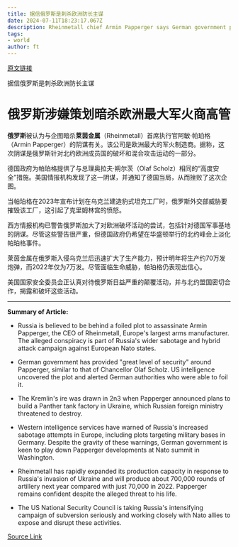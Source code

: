 ```yaml
---
title: 据信俄罗斯是刺杀欧洲防长主谋
date: 2024-07-11T18:23:17.067Z
description: Rheinmetall chief Armin Papperger says German government providing ‘great level of security’
tags: 
- world
author: ft
---
```


[原文链接](https://ft.com/content/1b685d36-1981-4863-a868-b98d5f17cbe4)

据信俄罗斯是刺杀欧洲防长主谋

# 俄罗斯涉嫌策划暗杀欧洲最大军火商高管

**俄罗斯**被认为与企图暗杀**莱茵金属**（Rheinmetall）首席执行官阿敏·帕珀格（Armin Papperger）的阴谋有关。该公司是欧洲最大的军火制造商。据称，这次阴谋是俄罗斯针对北约欧洲成员国的破坏和混合攻击运动的一部分。

德国政府为帕珀格提供了与总理奥拉夫·朔尔茨（Olaf Scholz）相同的“高度安全”措施。美国情报机构发现了这一阴谋，并通知了德国当局，从而挫败了这次企图。

当帕珀格在2023年宣布计划在乌克兰建造豹式坦克工厂时，俄罗斯外交部威胁要摧毁该工厂，这引起了克里姆林宫的愤怒。

西方情报机构已警告俄罗斯加大了对欧洲破坏活动的尝试，包括针对德国军事基地的阴谋。尽管这些警告很严重，但德国政府仍希望在华盛顿举行的北约峰会上淡化帕珀格事件。

莱茵金属在俄罗斯入侵乌克兰后迅速扩大了生产能力，预计明年将生产约70万发炮弹，而2022年仅为7万发。尽管面临生命威胁，帕珀格仍表现出信心。

美国国家安全委员会正认真对待俄罗斯日益严重的颠覆活动，并与北约盟国密切合作，揭露和破坏这些活动。

---

 **Summary of Article:**

- Russia is believed to be behind a foiled plot to assassinate Armin Papperger, the CEO of Rheinmetall, Europe's largest arms manufacturer. The alleged conspiracy is part of Russia's wider sabotage and hybrid attack campaign against European Nato states.

- German government has provided "great level of security" around Papperger, similar to that of Chancellor Olaf Scholz. US intelligence uncovered the plot and alerted German authorities who were able to foil it.

- The Kremlin's ire was drawn in 2n3 when Papperger announced plans to build a Panther tank factory in Ukraine, which Russian foreign ministry threatened to destroy.

- Western intelligence services have warned of Russia's increased sabotage attempts in Europe, including plots targeting military bases in Germany. Despite the gravity of these warnings, German government is keen to play down Papperger developments at Nato summit in Washington.

- Rheinmetall has rapidly expanded its production capacity in response to Russia's invasion of Ukraine and will produce about 700,000 rounds of artillery next year compared with just 70,000 in 2022. Papperger remains confident despite the alleged threat to his life.

- The US National Security Council is taking Russia's intensifying campaign of subversion seriously and working closely with Nato allies to expose and disrupt these activities.

[Source Link](https://ft.com/content/1b685d36-1981-4863-a868-b98d5f17cbe4)


